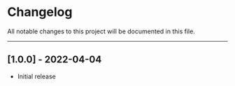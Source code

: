 Changelog
=========

All notable changes to this project will be documented in this file.

****

[1.0.0] - 2022-04-04
--------------------
- Initial release
